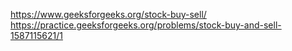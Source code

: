 https://www.geeksforgeeks.org/stock-buy-sell/
https://practice.geeksforgeeks.org/problems/stock-buy-and-sell-1587115621/1

